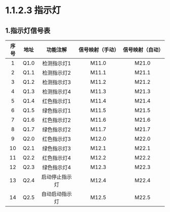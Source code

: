 # 1.1.2.3 指示灯

## 1.指示灯信号表

| 序号 | 地址 |    功能注解    | 信号映射（手动） | 信号映射（自动） |
| :--: | :--: | :------------: | :--------------: | :--------------: |
|  1   | Q1.0 |  检测指示灯1   |      M11.0       |      M21.0       |
|  2   | Q1.1 |  检测指示灯2   |      M11.1       |      M21.1       |
|  3   | Q1.2 |  检测指示灯3   |      M11.2       |      M21.2       |
|  4   | Q1.3 |  检测指示灯4   |      M11.3       |      M21.3       |
|  5   | Q1.4 |  红色指示灯1   |      M11.4       |      M21.4       |
|  6   | Q1.5 |  绿色指示灯1   |      M11.5       |      M21.5       |
|  7   | Q1.6 |  红色指示灯2   |      M11.6       |      M21.6       |
|  8   | Q1.7 |  绿色指示灯2   |      M11.7       |      M21.7       |
|  9   | Q2.0 |  红色指示灯3   |      M12.0       |      M22.0       |
|  10  | Q2.1 |  绿色指示灯3   |      M12.1       |      M22.1       |
|  11  | Q2.2 |  红色指示灯4   |      M12.2       |      M22.2       |
|  12  | Q2.3 |  绿色指示灯4   |      M12.3       |      M22.3       |
|  13  | Q2.4 | 启动停止指示灯 |      M12.4       |      M22.4       |
|  14  | Q2.5 | 自动启动指示灯 |      M12.5       |      M22.5       |

